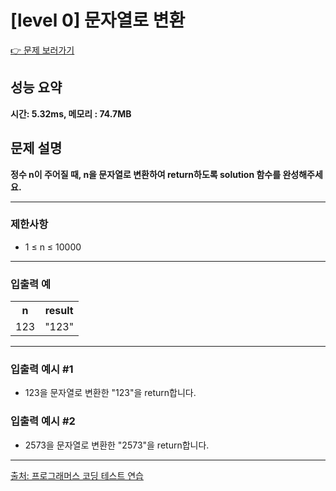 <h1>[level 0] 문자열로 변환</h1>

<a href="https://school.programmers.co.kr/learn/courses/30/lessons/181845">👉 문제 보러가기</a>

<h2>성능 요약</h2>
<b>시간: 5.32ms, 메모리 : 74.7MB</b>

<h2>문제 설명</h2>
<b>정수 n이 주어질 때, n을 문자열로 변환하여 return하도록 solution 함수를 완성해주세요.</b><br>

<hr>

<h3>제한사항</h3>
<ul>
    <li>1 ≤ n ≤ 10000</li>
</ul>

<hr>

<h3>입출력 예</h3>
<table>
    <tr>
        <th>n</th>
        <th>result</th>
    </tr>
    <tr>
        <td>123</td>
        <td>"123"</td>
    </tr>
</table>

<hr>

<h3>입출력 예시 #1</h3>
<ul>
    <li>123을 문자열로 변환한 "123"을 return합니다.</li>
</ul>

<h3>입출력 예시 #2</h3>
<ul>
    <li>2573을 문자열로 변환한 "2573"을 return합니다.</li>
</ul>

<hr>

<a href="https://school.programmers.co.kr/">출처: 프로그래머스 코딩 테스트 연습 </a>